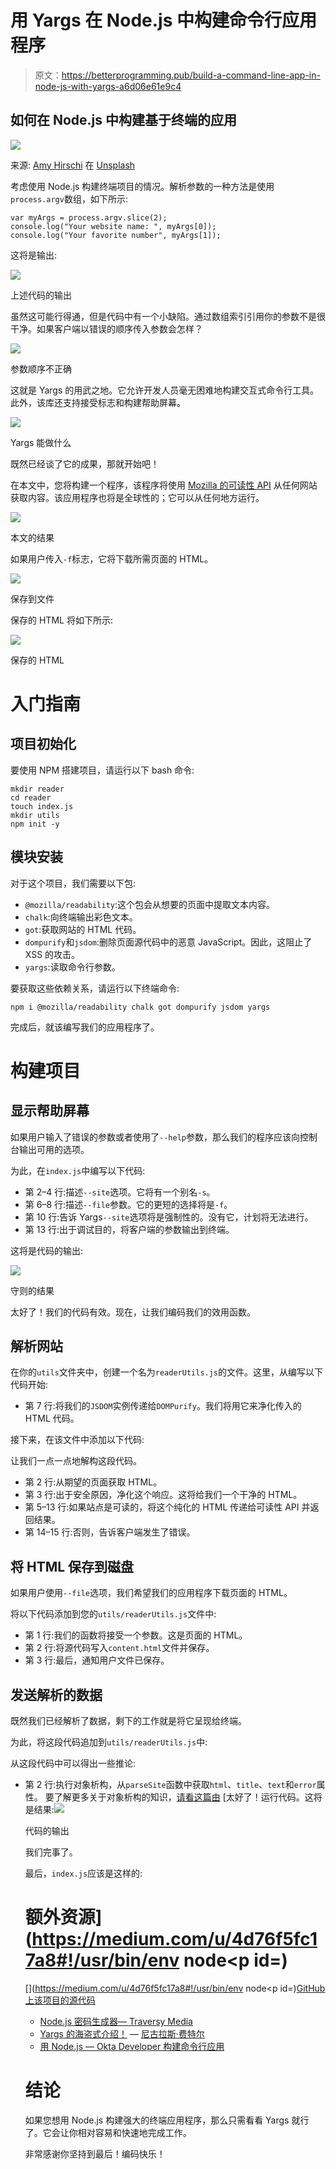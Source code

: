 # 用 Yargs 在 Node.js 中构建命令行应用程序

> 原文：<https://betterprogramming.pub/build-a-command-line-app-in-node-js-with-yargs-a6d06e61e9c4>

## 如何在 Node.js 中构建基于终端的应用

![](img/efcb7b1b05869a748aabebb5af8f924b.png)

来源: [Amy Hirschi](https://unsplash.com/@amyhirschi) 在 [Unsplash](http://unsplash.com)

考虑使用 Node.js 构建终端项目的情况。解析参数的一种方法是使用`process.argv`数组，如下所示:

```
var myArgs = process.argv.slice(2);
console.log("Your website name: ", myArgs[0]);
console.log("Your favorite number", myArgs[1]);
```

这将是输出:

![](img/1c69cdefb5cd64070d414566c7e706c1.png)

上述代码的输出

虽然这可能行得通，但是代码中有一个小缺陷。通过数组索引引用你的参数不是很干净。如果客户端以错误的顺序传入参数会怎样？

![](img/9d35a5e2bc7ec24837907303586b2d44.png)

参数顺序不正确

这就是 Yargs 的用武之地。它允许开发人员毫无困难地构建交互式命令行工具。此外，该库还支持接受标志和构建帮助屏幕。

![](img/705fafa0b8db759f7b9b9aa7190b8000.png)

Yargs 能做什么

既然已经谈了它的成果，那就开始吧！

在本文中，您将构建一个程序，该程序将使用 [Mozilla 的可读性 API](https://github.com/mozilla/readability) 从任何网站获取内容。该应用程序也将是全球性的；它可以从任何地方运行。

![](img/f2b9162716724ed5ed555855ffcf2578.png)

本文的结果

如果用户传入`-f`标志，它将下载所需页面的 HTML。

![](img/c11ce01bf9c664f1242890df501c2fa0.png)

保存到文件

保存的 HTML 将如下所示:

![](img/43b1bdfa39844586fe3dadaf554873a0.png)

保存的 HTML

# 入门指南

## 项目初始化

要使用 NPM 搭建项目，请运行以下 bash 命令:

```
mkdir reader 
cd reader
touch index.js
mkdir utils 
npm init -y
```

## 模块安装

对于这个项目，我们需要以下包:

*   `@mozilla/readability`:这个包会从想要的页面中提取文本内容。
*   `chalk`:向终端输出彩色文本。
*   `got`:获取网站的 HTML 代码。
*   `dompurify`和`jsdom`:删除页面源代码中的恶意 JavaScript。因此，这阻止了 XSS 的攻击。
*   `yargs`:读取命令行参数。

要获取这些依赖关系，请运行以下终端命令:

```
npm i @mozilla/readability chalk got dompurify jsdom yargs
```

完成后，就该编写我们的应用程序了。

# 构建项目

## 显示帮助屏幕

如果用户输入了错误的参数或者使用了`--help`参数，那么我们的程序应该向控制台输出可用的选项。

为此，在`index.js`中编写以下代码:

*   第 2–4 行:描述`--site`选项。它将有一个别名`-s`。
*   第 6–8 行:描述`--file`参数。它的更短的选择将是`-f`。
*   第 10 行:告诉 Yargs`--site`选项将是强制性的。没有它，计划将无法进行。
*   第 13 行:出于调试目的，将客户端的参数输出到终端。

这将是代码的输出:

![](img/68afb8f7a2f878256949e2ba6ec26f30.png)

守则的结果

太好了！我们的代码有效。现在，让我们编码我们的效用函数。

## 解析网站

在你的`utils`文件夹中，创建一个名为`readerUtils.js`的文件。这里，从编写以下代码开始:

*   第 7 行:将我们的`JSDOM`实例传递给`DOMPurify`。我们将用它来净化传入的 HTML 代码。

接下来，在该文件中添加以下代码:

让我们一点一点地解构这段代码。

*   第 2 行:从期望的页面获取 HTML。
*   第 3 行:出于安全原因，净化这个响应。这将给我们一个干净的 HTML。
*   第 5–13 行:如果站点是可读的，将这个纯化的 HTML 传递给可读性 API 并返回结果。
*   第 14–15 行:否则，告诉客户端发生了错误。

## 将 HTML 保存到磁盘

如果用户使用`--file`选项，我们希望我们的应用程序下载页面的 HTML。

将以下代码添加到您的`utils/readerUtils.js`文件中:

*   第 1 行:我们的函数将接受一个参数。这是页面的 HTML。
*   第 2 行:将源代码写入`content.html`文件并保存。
*   第 3 行:最后，通知用户文件已保存。

## 发送解析的数据

既然我们已经解析了数据，剩下的工作就是将它呈现给终端。

为此，将这段代码追加到`utils/readerUtils.js`中:

从这段代码中可以得出一些推论:

*   第 2 行:执行对象析构，从`parseSite`函数中获取`html`、`title`、`text`和`error`属性。
    要了解更多关于对象析构的知识，[请看这篇由](/3-practical-uses-of-object-destructuring-in-javascript-a2c34ce3367b) [太好了！运行代码。这将是结果:![](img/70df22c0217f87a77c4b027464f956ae.png)

    代码的输出

    我们完事了。

    最后，`index.js`应该是这样的:

    # 额外资源](https://medium.com/u/4d76f5fc17a8#!/usr/bin/env node</span></pre><p id=) 

    [](https://medium.com/u/4d76f5fc17a8#!/usr/bin/env node</span></pre><p id=)[GitHub 上该项目的源代码](https://github.com/HussainArif12/reader-tutorial)

    *   [Node.js 密码生成器— Traversy Media](https://www.youtube.com/watch?v=3Xx83JAktXk)
    *   [Yargs 的海盗式介绍！](https://levelup.gitconnected.com/a-pirate-y-intro-to-node-cli-apps-and-yargs-4af9410f034d) — [尼古拉斯·费特尔](https://medium.com/u/119e2121a688?source=post_page-----a6d06e61e9c4--------------------------------)
    *   [用 Node.js — Okta Developer 构建命令行应用](https://developer.okta.com/blog/2019/06/18/command-line-app-with-nodejs)

    # 结论

    如果您想用 Node.js 构建强大的终端应用程序，那么只需看看 Yargs 就行了。它会让你相对容易和快速地完成工作。

    非常感谢你坚持到最后！编码快乐！